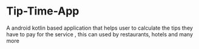 # Tip-Time-App
A android kotlin based application that helps user to calculate the tips they have to pay for the service , this can used by restaurants, hotels and many more
